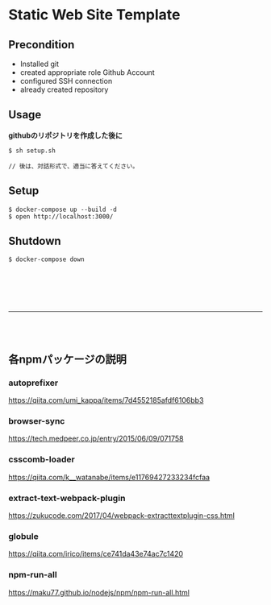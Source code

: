 # Static Web Site Template

## Precondition
- Installed git
- created appropriate role Github Account
- configured SSH connection
- already created repository

## Usage
**githubのリポジトリを作成した後に**
```
$ sh setup.sh

// 後は、対話形式で、適当に答えてください。
```


## Setup
```
$ docker-compose up --build -d
$ open http://localhost:3000/
```

## Shutdown
```
$ docker-compose down
```

<br>
<br>
<br>
<br>

- - - -
<br>
<br>

## 各npmパッケージの説明
### autoprefixer
https://qiita.com/umi_kappa/items/7d4552185afdf6106bb3

### browser-sync
https://tech.medpeer.co.jp/entry/2015/06/09/071758

### csscomb-loader
https://qiita.com/k__watanabe/items/e11769427233234fcfaa

### extract-text-webpack-plugin
https://zukucode.com/2017/04/webpack-extracttextplugin-css.html

### globule
https://qiita.com/irico/items/ce741da43e74ac7c1420

### npm-run-all
https://maku77.github.io/nodejs/npm/npm-run-all.html
